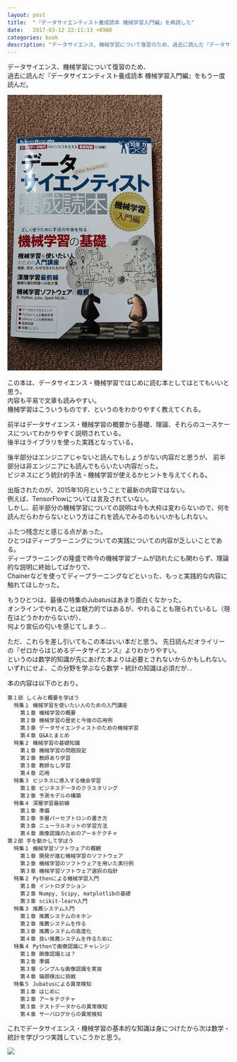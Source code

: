 ```yaml
---
layout: post
title:  "『データサイエンティスト養成読本 機械学習入門編』を再読した"
date:   2017-03-12 22:11:13 +0900
categories: book
description: "データサイエンス、機械学習について復習のため、過去に読んだ『データサイエンティスト養成読本 機械学習入門編』をもう一度読んだ。この本は、データサイエンス・機械学習ではじめに読む本としてはとてもいいと思う。内容も平易で文章も読みやすい。機械学習はこういうものです、というのをわかりやすく教えてくれる。"
---
```


データサイエンス、機械学習について復習のため、  
過去に読んだ『データサイエンティスト養成読本 機械学習入門編』をもう一度読んだ。

<img src="/public/image/20170312/datascience.jpg" alt="datascience" width="350">

この本は、データサイエンス・機械学習ではじめに読む本としてはとてもいいと思う。  
内容も平易で文章も読みやすい。  
機械学習はこういうものです、というのをわかりやすく教えてくれる。  

前半はデータサイエンス・機械学習の概要から基礎、理論、それらのユースケースについてわかりやすく説明されている。  
後半はライブラリを使った実践となっている。

後半部分はエンジニアじゃないと読んでもしょうがない内容だと思うが、
前半部分は非エンジニアにも読んでもらいたい内容だった。  
ビジネスにどう統計的手法・機械学習が使えるかヒントを与えてくれる。  

出版されたのが、2015年10月ということで最新の内容ではない。  
例えば、TensorFlowについては言及されていない。  
しかし、前半部分の機械学習についての説明は今も大枠は変わらないので、何を読んだらわからないという方はこれを読んでみるのもいいかもしれない。

ふたつ残念だと感じる点があった。  
ひとつはディープラーニングについての実践についての内容が乏しいことである。  
ディープラーニングの隆盛で昨今の機械学習ブームが訪れたにも関わらず、理論的な説明に終始してばかりで、  
Chainerなどを使ってディープラーニングなどといった、もっと実践的な内容に触れてほしかった。

もうひとつは、最後の特集のJubatusはあまり面白くなかった。  
オンラインでやれることは魅力的ではあるが、やれることも限られているし（現在はどうかわからないが）、  
何より宣伝の匂いを感じてしまう…

ただ、これらを差し引いてもこの本はいい本だと思う。
先日読んだオライリーの『ゼロからはじめるデータサイエンス』よりわかりやすい。  
というのは数学的知識が先にあげた本よりは必要とされないからかもしれない。  
いずれにせよ、この分野を学ぶなら数学・統計の知識は必須だが…

本の内容は以下のとおり。
```
第１部 しくみと概要を学ぼう
  特集１ 機械学習を使いたい人のための入門講座
    第１章 機械学習の概要
    第２章 機械学習の歴史と今後の応用例
    第３章 データサイエンティストのための機械学習
    第４章 Q&Aとまとめ
  特集２ 機械学習の基礎知識
    第１章 機械学習の問題設定
    第２章 教師あり学習
    第３章 教師なし学習
    第４章 応用
  特集３ ビジネスに導入する機会学習
    第１章 ビジネスデータのクラスタリング
    第２章 予測モデルの構築
  特集４ 深層学習最前線
    第１章 準備
    第２章 多層パーセプトロンの書き方
    第３章 ニューラルネットの学習方法
    第４章 画像認識のためのアーキテクチャ
第２部 手を動かして学ぼう
  特集１ 機械学習ソフトウェアの概観
    第１章 開発が進む機械学習のソフトウェア
    第２章 機械学習のソフトウェアを用いた実行例
    第３章 機械学習ソフトウェア選択の指針
  特集２ Pythonによる機械学習入門
    第１章 イントロダクション
    第２章 Numpy, Scipy, matplotlibの基礎
    第３章 scikit-learn入門
  特集３ 推薦システム入門
    第１章 推薦システムのキホン
    第２章 推薦システムを作る
    第３章 推薦システムの高度化
    第４章 良い推薦システムを作るために
  特集４ Pythonで画像認識にチャレンジ
    第１章 画像認識とは？
    第２章 準備
    第３章 シンプルな画像認識を実装
    第４章 猫顔検出に挑戦
  特集５ Jubatusによる異常検知
    第１章 はじめに
    第２章 アーキテクチャ
    第３章 テストデータからの異常検知
    第４章 サーバログからの異常検知
```

これでデータサイエンス・機械学習の基本的な知識は身につけたから次は数学・統計を学びつつ実践していこうかと思う。

<a target="_blank"  href="https://www.amazon.co.jp/gp/product/4774176311/ref=as_li_tl?ie=UTF8&camp=247&creative=1211&creativeASIN=4774176311&linkCode=as2&tag=pinekta02-22&linkId=66693378ed127837bade9c4b55b7843a"><img border="0" src="//ws-fe.amazon-adsystem.com/widgets/q?_encoding=UTF8&MarketPlace=JP&ASIN=4774176311&ServiceVersion=20070822&ID=AsinImage&WS=1&Format=_SL250_&tag=pinekta02-22" ></a><img src="//ir-jp.amazon-adsystem.com/e/ir?t=pinekta02-22&l=am2&o=9&a=4774176311" width="1" height="1" border="0" alt="" style="border:none !important; margin:0px !important;" />

